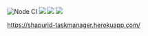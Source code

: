 ![Node CI](https://github.com/shapurid/backend-project-lvl4/workflows/Node%20CI/badge.svg)
<a href="https://codeclimate.com/github/shapurid/backend-project-lvl4/maintainability"><img src="https://api.codeclimate.com/v1/badges/211988d30663954cfb9a/maintainability" /></a>
<a href="https://codeclimate.com/github/shapurid/backend-project-lvl4/test_coverage"><img src="https://api.codeclimate.com/v1/badges/211988d30663954cfb9a/test_coverage" /></a>
<a href="https://travis-ci.org/shapurid/backend-project-lvl4"><img src="https://travis-ci.org/shapurid/backend-project-lvl4.svg?branch=master" /></a>

https://shapurid-taskmanager.herokuapp.com/
